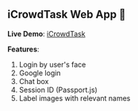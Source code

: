## iCrowdTask Web App 👥

**Live Demo**: [iCrowdTask](https://icrowdtaskid.firebaseapp.com/)

**Features**:

1. Login by user's face
2. Google login
3. Chat box
4. Session ID (Passport.js)
5. Label images with relevant names
